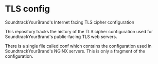 # TLS config
SoundtrackYourBrand's Internet facing TLS cipher configuration

This repository tracks the history of the TLS cipher configuration used for SoundtrackYourBrand's public-facing TLS web servers.

There is a single file called conf which contains the configuration used in SoundtrackYourBrand's NGINX servers. This is only a fragment of the configuration.
